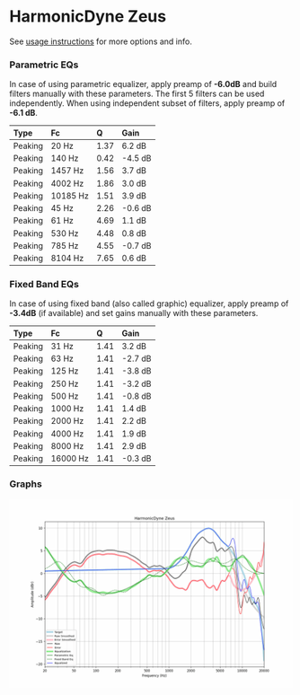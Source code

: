 # HarmonicDyne Zeus
See [usage instructions](https://github.com/jaakkopasanen/AutoEq#usage) for more options and info.

### Parametric EQs
In case of using parametric equalizer, apply preamp of **-6.0dB** and build filters manually
with these parameters. The first 5 filters can be used independently.
When using independent subset of filters, apply preamp of **-6.1 dB**.

| Type    | Fc       |    Q | Gain    |
|:--------|:---------|:-----|:--------|
| Peaking | 20 Hz    | 1.37 | 6.2 dB  |
| Peaking | 140 Hz   | 0.42 | -4.5 dB |
| Peaking | 1457 Hz  | 1.56 | 3.7 dB  |
| Peaking | 4002 Hz  | 1.86 | 3.0 dB  |
| Peaking | 10185 Hz | 1.51 | 3.9 dB  |
| Peaking | 45 Hz    | 2.26 | -0.6 dB |
| Peaking | 61 Hz    | 4.69 | 1.1 dB  |
| Peaking | 530 Hz   | 4.48 | 0.8 dB  |
| Peaking | 785 Hz   | 4.55 | -0.7 dB |
| Peaking | 8104 Hz  | 7.65 | 0.6 dB  |

### Fixed Band EQs
In case of using fixed band (also called graphic) equalizer, apply preamp of **-3.4dB**
(if available) and set gains manually with these parameters.

| Type    | Fc       |    Q | Gain    |
|:--------|:---------|:-----|:--------|
| Peaking | 31 Hz    | 1.41 | 3.2 dB  |
| Peaking | 63 Hz    | 1.41 | -2.7 dB |
| Peaking | 125 Hz   | 1.41 | -3.8 dB |
| Peaking | 250 Hz   | 1.41 | -3.2 dB |
| Peaking | 500 Hz   | 1.41 | -0.8 dB |
| Peaking | 1000 Hz  | 1.41 | 1.4 dB  |
| Peaking | 2000 Hz  | 1.41 | 2.2 dB  |
| Peaking | 4000 Hz  | 1.41 | 1.9 dB  |
| Peaking | 8000 Hz  | 1.41 | 2.9 dB  |
| Peaking | 16000 Hz | 1.41 | -0.3 dB |

### Graphs
![](./HarmonicDyne%20Zeus.png)
